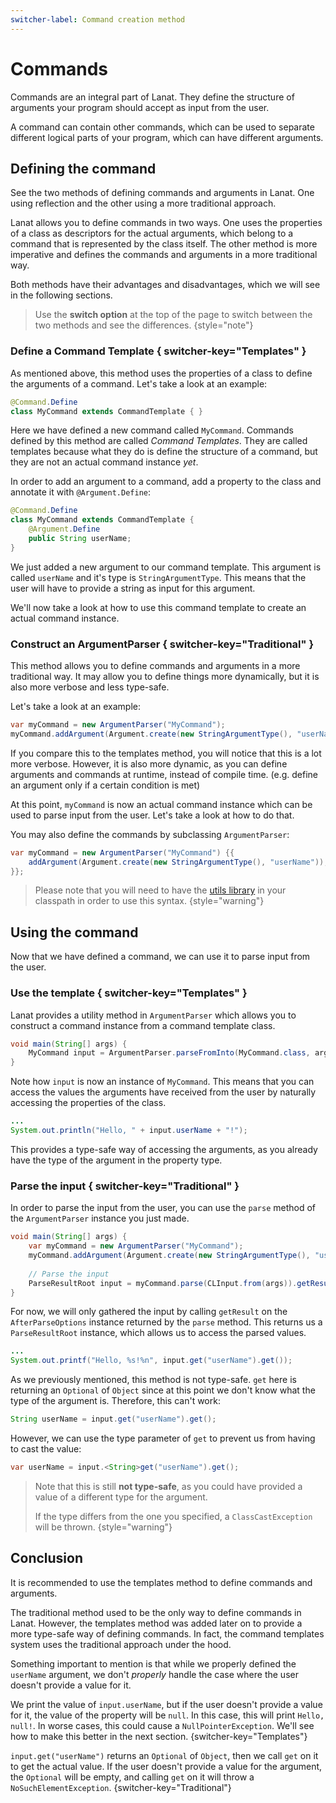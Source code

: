 ```yaml
---
switcher-label: Command creation method
---
```


# Commands

Commands are an integral part of Lanat. They define the structure of arguments your program should accept as input
from the user.

A command can contain other commands, which can be used to separate different logical parts of your program, which can
have different arguments.


## Defining the command

<tldr>
See the two methods of defining commands and arguments in Lanat. One using reflection and the other using a more
traditional approach.
</tldr>

Lanat allows you to define commands in two ways. One uses the properties of a class as descriptors for the actual
arguments, which belong to a command that is represented by the class itself. The other method is more imperative and
defines the commands and arguments in a more traditional way.

Both methods have their advantages and disadvantages, which we will see in the following sections.

> Use the **switch option** at the top of the page to switch between the two methods and see the differences.
{style="note"}


### Define a Command Template { switcher-key="Templates" }

As mentioned above, this method uses the properties of a class to define the arguments of a command.
Let's take a look at an example:

````Java
@Command.Define
class MyCommand extends CommandTemplate { }
````

Here we have defined a new command called `MyCommand`. Commands defined by this method are called _Command Templates_.
They are called templates because what they do is define the structure of a command, but they are not
an actual command instance _yet_.

In order to add an argument to a command, add a property to the class and annotate it with `@Argument.Define`:

````Java
@Command.Define
class MyCommand extends CommandTemplate {
	@Argument.Define
	public String userName;
}
````

We just added a new argument to our command template. This argument is called `userName` and it's type is
``StringArgumentType``. This means that the user will have to provide a string as input for this argument.

We'll now take a look at how to use this command template to create an actual command instance.


### Construct an ArgumentParser { switcher-key="Traditional" }

This method allows you to define commands and arguments in a more traditional way. It may allow you to define things
more dynamically, but it is also more verbose and less type-safe.

Let's take a look at an example:

````Java
var myCommand = new ArgumentParser("MyCommand");
myCommand.addArgument(Argument.create(new StringArgumentType(), "userName"));
````

If you compare this to the templates method, you will notice that this is a lot more verbose. However, it is also more
dynamic, as you can define arguments and commands at runtime, instead of compile time. (e.g. define an argument only
if a certain condition is met)

At this point, ``myCommand`` is now an actual command instance which can be used to parse input from the user.
Let's take a look at how to do that.

<tip>

You may also define the commands by subclassing ``ArgumentParser``:

```Java
var myCommand = new ArgumentParser("MyCommand") {{
	addArgument(Argument.create(new StringArgumentType(), "userName"));
}};
```

> Please note that you will need to have the [utils library](https://github.com/darvil82/java-utils) in your classpath
> in order to use this syntax.
{style="warning"}

</tip>


## Using the command

Now that we have defined a command, we can use it to parse input from the user.


### Use the template { switcher-key="Templates" }

Lanat provides a utility method in ``ArgumentParser`` which allows you to construct a command instance from a command
template class.

```Java
void main(String[] args) {
	MyCommand input = ArgumentParser.parseFromInto(MyCommand.class, args);
}
```

Note how ``input`` is now an instance of ``MyCommand``. This means that you can access the values the arguments have
received from the user by naturally accessing the properties of the class.

```Java
...
System.out.println("Hello, " + input.userName + "!");
```

This provides a type-safe way of accessing the arguments, as you already have the type of the argument in the property
type.


### Parse the input { switcher-key="Traditional" }

In order to parse the input from the user, you can use the ``parse`` method of the ``ArgumentParser`` instance
you just made.

```Java
void main(String[] args) {
	var myCommand = new ArgumentParser("MyCommand");
	myCommand.addArgument(Argument.create(new StringArgumentType(), "userName"));
	
	// Parse the input
	ParseResultRoot input = myCommand.parse(CLInput.from(args)).getResult();
}
```

For now, we will only gathered the input by calling ``getResult`` on the `AfterParseOptions` instance returned by the
``parse`` method. This returns us a ``ParseResultRoot`` instance, which allows us to access the parsed values.

```Java
...
System.out.printf("Hello, %s!%n", input.get("userName").get());
```

As we previously mentioned, this method is not type-safe. ``get`` here is returning an ``Optional`` of ``Object`` since
at this point we don't know what the type of the argument is. Therefore, this can't work:

```Java
String userName = input.get("userName").get();
```

However, we can use the type parameter of ``get`` to prevent us from having to cast the value:

```Java
var userName = input.<String>get("userName").get();
```

> Note that this is still **not type-safe**, as you could have provided a value of a different type for the argument.
>
> If the type differs from the one you specified, a ``ClassCastException`` will be thrown.
{style="warning"}


## Conclusion

<tldr>
It is recommended to use the templates method to define commands and arguments.
</tldr>

The traditional method used to be the only way to define commands in Lanat. However, the templates method was added
later on to provide a more type-safe way of defining commands. In fact, the command templates system uses the traditional
approach under the hood.

<tip>

Something important to mention is that while we properly defined the ``userName`` argument, we don't _properly_
handle the case where the user doesn't provide a value for it.

We print the value of ``input.userName``, but if the user doesn't provide a value for it, the value of the property
will be ``null``. In this case, this will print ``Hello, null!``. In worse cases, this could cause a
``NullPointerException``. We'll see how to make this better in the next section.
{switcher-key="Templates"}

``input.get("userName")`` returns an ``Optional`` of ``Object``, then we call ``get`` on it to get the actual value.
If the user doesn't provide a value for the argument, the ``Optional`` will be empty, and calling ``get`` on it will
throw a ``NoSuchElementException``.
{switcher-key="Traditional"}

</tip>